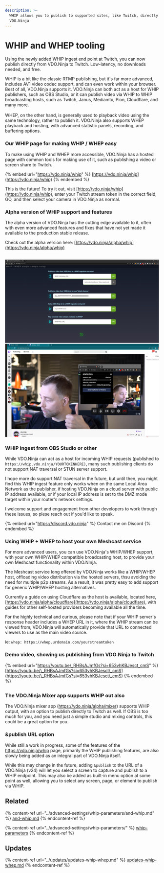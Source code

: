 ```yaml
---
description: >-
  WHIP allows you to publish to supported sites, like Twitch, directly from
  VDO.Ninja
---
```


# WHIP and WHEP tooling

Using the newly added WHIP ingest end point at Twitch, you can now publish directly from VDO.Ninja to Twitch. Low-latency, no downloads needed, and free.

WHIP is a bit like the classic RTMP publishing, but it's far more advanced, includes AV1 video codec support, and can even work within your browser. Best of all, VDO.Ninja supports it. VDO.Ninja can both act as a host for WHIP publishers, such as OBS Studio, or it can publish video via WHIP to WHIP broadcasting hosts, such as Twitch, Janus, Mediamtx, Pion, Cloudflare, and many more.\
\
WHEP, on the other hand, is generally used to playback video using the same technology, rather to publish it. VDO.Ninja also supports WHEP playback and hosting, with advanced statistic panels, recording, and buffering options.&#x20;

### Our WHIP page for making WHIP / WHEP easy

To make using WHIP and WHEP more accessible, VDO.Ninja has a hosted page with common tools for making use of it, such as publishing a video or screen share to Twitch.

{% embed url="https://vdo.ninja/whip" %}
[https://vdo.ninja/whip](https://vdo.ninja/whip)
{% endembed %}

This is the future!  To try it out, visit [https://vdo.ninja/whip](https://vdo.ninja/whip), enter your Twitch stream token in the correct field, GO, and then select your camera in VDO.Ninja as normal.

### Alpha version of WHIP support and features

The alpha version of VDO.Ninja has the cutting edge available to it, often with even more advanced features and fixes that have not yet made it available to the production stable release.

Check out the alpha version here: [https://vdo.ninja/alpha/whip](https://vdo.ninja/alpha/whip)

\
![](<../.gitbook/assets/image (198).png>)![](<../.gitbook/assets/image (199).png>)

### WHIP ingest from OBS Studio or other

While VDO.Ninja can act as a host for incoming WHIP requests (published to `https://whip.vdo.ninja/YOURTOKENHERE)`, many such publishing clients do not support NAT traversal or STUN server support.

I hope more do support NAT traversal in the future, but until then, you might find this WHIP ingest feature only works when on the same Local Area Network as the publisher, if hosting VDO.Ninja on a cloud server with public IP address available, or if your local IP address is set to the DMZ mode target within your router's network settings.

I welcome support and engagement from other developers to work through these issues, so plese reach out if you'd like to speak.

{% embed url="https://discord.vdo.ninja" %}
Contact me on Discord
{% endembed %}

### Using WHIP + WHEP to host  your own Meshcast service

For more advanced users, you can use VDO.Ninja's WHIP/WHEP support, with your own WHIP/WHEP compatible broadcasting host, to provide your own Meshcast functionality within VDO.NInja.

The Meshcast service long offered by VDO.Ninja works like a WHIP/WHEP host, offloading video distribution via the hosted servers, thsu avoiding the need for multiple p2p streams. As a result, it was pretty easy to add support for generic WHIP/WHEP hosting alternatives.

Currently a guide on using Cloudflare as the host is available, located here, [https://vdo.ninja/alpha/cloudflare](https://vdo.ninja/alpha/cloudflare), with guides for other self-hosted providers becoming available all the time.

For the highly technical and curious, please note that if your WHIP server's response header includes a WHEP URL in it, where the WHIP stream can be viewed from, VDO.Ninja will automatically provide that URL to connected viewers to use as the main video source.

ie:   `whep: https://whep.urdomain.com/yourstreamtoken`&#x20;

### Demo video, showing us publishing from VDO.Ninja to Twitch

{% embed url="https://youtu.be/_RHBsAJmfGs?si=653vhKBJesct_cmS" %}
[https://youtu.be/\_RHBsAJmfGs?si=653vhKBJesct\_cmS](https://youtu.be/\_RHBsAJmfGs?si=653vhKBJesct\_cmS)
{% endembed %}

##

### The VDO.Ninja Mixer app supports WHIP out also

The VDO.Ninja mixer app (https://vdo.ninja/alpha/mixer) supports WHIP output, with an option to publish directly to Twitch as well. If OBS is too much for you, and you need just a simple studio and mixing controls, this could be a great option for you.



### \&publish URL option

While still a work in progress, some of the features of the https://vdo.ninja/whip page, primarily the WHIP publishing features, are also slowly being added as an integral part of VDO.Ninja itself.

While this may change in the future, adding `&publish` to the URL of a VDO.Ninja (v24) will let you select a screen to capture and publish to a WHIP endpoint. This may also be added as built-in menu option at some point as well, allowing you to select any screen, page, or element to publish via WHIP.

## Related

{% content-ref url="../advanced-settings/whip-parameters/and-whip.md" %}
[and-whip.md](../advanced-settings/whip-parameters/and-whip.md)
{% endcontent-ref %}

{% content-ref url="../advanced-settings/whip-parameters/" %}
[whip-parameters](../advanced-settings/whip-parameters/)
{% endcontent-ref %}

## Updates

{% content-ref url="../updates/updates-whip-whep.md" %}
[updates-whip-whep.md](../updates/updates-whip-whep.md)
{% endcontent-ref %}
